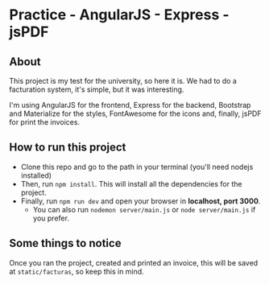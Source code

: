# Practice - AngularJS - Express - jsPDF
## About
This project is my test for the university, so here it is. We had to do a facturation system, it's simple, but it was interesting.  

I'm using AngularJS for the frontend, Express for the backend, Bootstrap and Materialize for the styles, FontAwesome for the icons and, finally, jsPDF for print the invoices.

## How to run this project
* Clone this repo and go to the path in your terminal (you'll need nodejs installed)
* Then, run `npm install`. This will install all the dependencies for the project.
* Finally, run `npm run dev` and open your browser in **localhost, port 3000**.
    * You can also run `nodemon server/main.js` or `node server/main.js` if you prefer.

## Some things to notice
Once you ran the project, created and printed an invoice, this will be saved at `static/facturas`, so keep this in mind.

